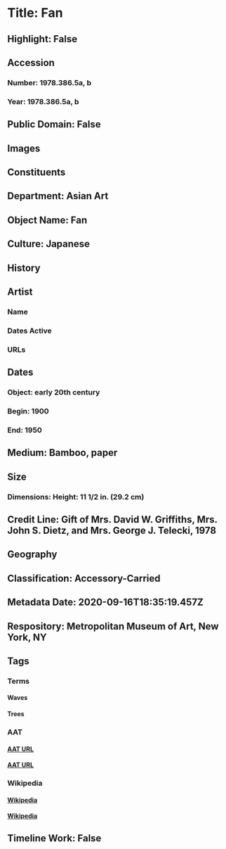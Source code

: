 # Title: Fan
## Highlight: False
## Accession
### Number: 1978.386.5a, b
### Year: 1978.386.5a, b
## Public Domain: False
## Images
## Constituents
## Department: Asian Art
## Object Name: Fan
## Culture: Japanese
## History
## Artist
### Name
### Dates Active
### URLs
## Dates
### Object: early 20th century
### Begin: 1900
### End: 1950
## Medium: Bamboo, paper
## Size
### Dimensions: Height: 11 1/2 in. (29.2 cm)
## Credit Line: Gift of Mrs. David W. Griffiths, Mrs. John S. Dietz, and Mrs. George J. Telecki, 1978
## Geography
## Classification: Accessory-Carried
## Metadata Date: 2020-09-16T18:35:19.457Z
## Respository: Metropolitan Museum of Art, New York, NY
## Tags
### Terms
#### Waves
#### Trees
### AAT
#### [AAT URL](http://vocab.getty.edu/page/aat/300343616)
#### [AAT URL](http://vocab.getty.edu/page/aat/300132410)
### Wikipedia
#### [Wikipedia]()
#### [Wikipedia]()
## Timeline Work: False